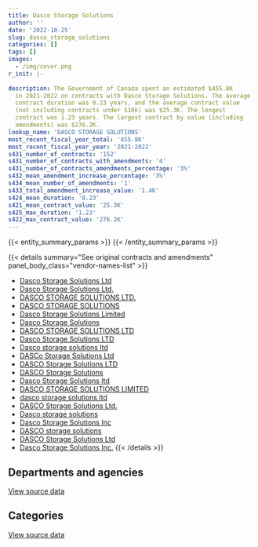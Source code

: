 ```yaml
---
title: Dasco Storage Solutions
author: ''
date: '2022-10-25'
slug: dasco_storage_solutions
categories: []
tags: []
images:
  - /img/cover.png
r_init: |-
  
description: The Government of Canada spent an estimated $455.8K
  in 2021-2022 on contracts with Dasco Storage Solutions. The average
  contract duration was 0.23 years, and the average contract value
  (not including contracts under $10k) was $25.3K. The longest
  contract was 1.23 years. The largest contract by value (including
  amendments) was $276.2K.
lookup_name: 'DASCO STORAGE SOLUTIONS'
most_recent_fiscal_year_total: '455.8K'
most_recent_fiscal_year_year: '2021-2022'
s431_number_of_contracts: '152'
s431_number_of_contracts_with_amendments: '4'
s431_number_of_contracts_amendments_percentage: '3%'
s432_mean_amendment_increase_percentage: '3%'
s434_mean_number_of_amendments: '1'
s433_total_amendment_increase_value: '1.4K'
s424_mean_duration: '0.23'
s421_mean_contract_value: '25.3K'
s425_max_duration: '1.23'
s422_max_contract_value: '276.2K'
---
```


<script src="/rmarkdown-libs/htmlwidgets/htmlwidgets.js"></script>
<link href="/rmarkdown-libs/datatables-css/datatables-crosstalk.css" rel="stylesheet" />
<script src="/rmarkdown-libs/datatables-binding/datatables.js"></script>
<script src="/rmarkdown-libs/jquery/jquery-3.6.0.min.js"></script>
<link href="/rmarkdown-libs/dt-core-bootstrap/css/dataTables.bootstrap.min.css" rel="stylesheet" />
<link href="/rmarkdown-libs/dt-core-bootstrap/css/dataTables.bootstrap.extra.css" rel="stylesheet" />
<script src="/rmarkdown-libs/dt-core-bootstrap/js/jquery.dataTables.min.js"></script>
<script src="/rmarkdown-libs/dt-core-bootstrap/js/dataTables.bootstrap.min.js"></script>
<link href="/rmarkdown-libs/crosstalk/css/crosstalk.min.css" rel="stylesheet" />
<script src="/rmarkdown-libs/crosstalk/js/crosstalk.min.js"></script>
<script src="/rmarkdown-libs/htmlwidgets/htmlwidgets.js"></script>
<link href="/rmarkdown-libs/datatables-css/datatables-crosstalk.css" rel="stylesheet" />
<script src="/rmarkdown-libs/datatables-binding/datatables.js"></script>
<script src="/rmarkdown-libs/jquery/jquery-3.6.0.min.js"></script>
<link href="/rmarkdown-libs/dt-core-bootstrap/css/dataTables.bootstrap.min.css" rel="stylesheet" />
<link href="/rmarkdown-libs/dt-core-bootstrap/css/dataTables.bootstrap.extra.css" rel="stylesheet" />
<script src="/rmarkdown-libs/dt-core-bootstrap/js/jquery.dataTables.min.js"></script>
<script src="/rmarkdown-libs/dt-core-bootstrap/js/dataTables.bootstrap.min.js"></script>
<link href="/rmarkdown-libs/crosstalk/css/crosstalk.min.css" rel="stylesheet" />
<script src="/rmarkdown-libs/crosstalk/js/crosstalk.min.js"></script>

{{< entity_summary_params >}}
{{< /entity_summary_params >}}

{{< details summary="See original contracts and amendments" panel_body_class="vendor-names-list" >}}
- [Dasco Storage Solutions Ltd](https://search.open.canada.ca/en/ct/?sort=contract_value_f%20desc&page=1&search_text=%22Dasco%20Storage%20Solutions%20Ltd%22)
- [Dasco Storage Solutions Ltd.](https://search.open.canada.ca/en/ct/?sort=contract_value_f%20desc&page=1&search_text=%22Dasco%20Storage%20Solutions%20Ltd.%22)
- [DASCO STORAGE SOLUTIONS LTD.](https://search.open.canada.ca/en/ct/?sort=contract_value_f%20desc&page=1&search_text=%22DASCO%20STORAGE%20SOLUTIONS%20LTD.%22)
- [DASCO STORAGE SOLUTIONS](https://search.open.canada.ca/en/ct/?sort=contract_value_f%20desc&page=1&search_text=%22DASCO%20STORAGE%20SOLUTIONS%22)
- [Dasco Storage Solutions Limited](https://search.open.canada.ca/en/ct/?sort=contract_value_f%20desc&page=1&search_text=%22Dasco%20Storage%20Solutions%20Limited%22)
- [Dasco Storage Solutions](https://search.open.canada.ca/en/ct/?sort=contract_value_f%20desc&page=1&search_text=%22Dasco%20Storage%20Solutions%22)
- [DASCO STORAGE SOLUTIONS LTD](https://search.open.canada.ca/en/ct/?sort=contract_value_f%20desc&page=1&search_text=%22DASCO%20STORAGE%20SOLUTIONS%20LTD%22)
- [Dasco Storage Solutions LTD](https://search.open.canada.ca/en/ct/?sort=contract_value_f%20desc&page=1&search_text=%22Dasco%20Storage%20Solutions%20LTD%22)
- [Dasco storage solutions ltd](https://search.open.canada.ca/en/ct/?sort=contract_value_f%20desc&page=1&search_text=%22Dasco%20storage%20solutions%20ltd%22)
- [DASCo Storage Solutions Ltd](https://search.open.canada.ca/en/ct/?sort=contract_value_f%20desc&page=1&search_text=%22DASCo%20Storage%20Solutions%20Ltd%22)
- [DASCO Storage Solutions LTD](https://search.open.canada.ca/en/ct/?sort=contract_value_f%20desc&page=1&search_text=%22DASCO%20Storage%20Solutions%20LTD%22)
- [DASCO Storage Solutions](https://search.open.canada.ca/en/ct/?sort=contract_value_f%20desc&page=1&search_text=%22DASCO%20Storage%20Solutions%22)
- [Dasco Storage Solutions ltd](https://search.open.canada.ca/en/ct/?sort=contract_value_f%20desc&page=1&search_text=%22Dasco%20Storage%20Solutions%20ltd%22)
- [DASCO STORAGE SOLUTIONS LIMITED](https://search.open.canada.ca/en/ct/?sort=contract_value_f%20desc&page=1&search_text=%22DASCO%20STORAGE%20SOLUTIONS%20LIMITED%22)
- [dasco storage solutions ltd](https://search.open.canada.ca/en/ct/?sort=contract_value_f%20desc&page=1&search_text=%22dasco%20storage%20solutions%20ltd%22)
- [DASCO Storage Solutions Ltd.](https://search.open.canada.ca/en/ct/?sort=contract_value_f%20desc&page=1&search_text=%22DASCO%20Storage%20Solutions%20Ltd.%22)
- [Dasco storage solutions](https://search.open.canada.ca/en/ct/?sort=contract_value_f%20desc&page=1&search_text=%22Dasco%20storage%20solutions%22)
- [Dasco Storage Solutions Inc](https://search.open.canada.ca/en/ct/?sort=contract_value_f%20desc&page=1&search_text=%22Dasco%20Storage%20Solutions%20Inc%22)
- [DASCO storage solutions](https://search.open.canada.ca/en/ct/?sort=contract_value_f%20desc&page=1&search_text=%22DASCO%20storage%20solutions%22)
- [DASCO Storage Solutions Ltd](https://search.open.canada.ca/en/ct/?sort=contract_value_f%20desc&page=1&search_text=%22DASCO%20Storage%20Solutions%20Ltd%22)
- [Dasco Storage Solutions Inc.](https://search.open.canada.ca/en/ct/?sort=contract_value_f%20desc&page=1&search_text=%22Dasco%20Storage%20Solutions%20Inc.%22)
{{< /details >}}

## Departments and agencies

<div id="htmlwidget-1" style="width:100%;height:auto;" class="datatables html-widget"></div>
<script type="application/json" data-for="htmlwidget-1">{"x":{"style":"bootstrap","filter":"none","vertical":false,"data":[["<a href=\"/departments/cbsa-asfc/\">Canada Border Services Agency<\/a>","<a href=\"/departments/cic/\">Immigration, Refugees and Citizenship Canada<\/a>","<a href=\"/departments/cra-arc/\">Canada Revenue Agency<\/a>","<a href=\"/departments/csc-scc/\">Correctional Service of Canada<\/a>","<a href=\"/departments/dfatd-maecd/\">Global Affairs Canada<\/a>","<a href=\"/departments/dnd-mdn/\">National Defence<\/a>","<a href=\"/departments/elections/\">Elections Canada<\/a>","<a href=\"/departments/ic/\">Innovation, Science and Economic Development Canada<\/a>","<a href=\"/departments/nrc-cnrc/\">National Research Council Canada<\/a>","<a href=\"/departments/nsira-ossnr/\">National Security and Intelligence Review Agency<\/a>","<a href=\"/departments/pch/\">Canadian Heritage<\/a>","<a href=\"/departments/pwgsc-tpsgc/\">Public Services and Procurement Canada<\/a>","<a href=\"/departments/rcmp-grc/\">Royal Canadian Mounted Police<\/a>","<a href=\"/departments/ssc-spc/\">Shared Services Canada<\/a>","<a href=\"/departments/tc/\">Transport Canada<\/a>"],[25427.66,13328.35,null,15641.46,58692.2,506486.72,11673.64,null,null,null,43145.66,10226.5,76673.84,211685.45,null],[21690.35,null,null,null,19910.6,362774.01,27778.95,null,12204,null,null,17181,122606.36,115449.84,15505.35],[null,5965.66,18264.42,null,83493.44,703746.26,null,null,null,null,null,null,38041.85,152167.87,10003.35],[52271.67,7601.4,19875.98,null,26386.63,156692.74,null,19015.64,null,31460.9,null,null,61605.28,80861.69,null]],"container":"<table class=\"table table-striped table-hover row-border order-column display\">\n  <thead>\n    <tr>\n      <th>Department<\/th>\n      <th>2018-2019<\/th>\n      <th>2019-2020<\/th>\n      <th>2020-2021<\/th>\n      <th>2021-2022<\/th>\n    <\/tr>\n  <\/thead>\n<\/table>","options":{"order":[[4,"desc"]],"pageLength":10,"autoWidth":true,"columnDefs":[{"targets":1,"render":"function(data, type, row, meta) {\n    return type !== 'display' ? data : DTWidget.formatCurrency(data, \"$\", 2, 3, \",\", \".\", true, null);\n  }"},{"targets":2,"render":"function(data, type, row, meta) {\n    return type !== 'display' ? data : DTWidget.formatCurrency(data, \"$\", 2, 3, \",\", \".\", true, null);\n  }"},{"targets":3,"render":"function(data, type, row, meta) {\n    return type !== 'display' ? data : DTWidget.formatCurrency(data, \"$\", 2, 3, \",\", \".\", true, null);\n  }"},{"targets":4,"render":"function(data, type, row, meta) {\n    return type !== 'display' ? data : DTWidget.formatCurrency(data, \"$\", 2, 3, \",\", \".\", true, null);\n  }"},{"width":"16%","targets":[1,2,3,4]},{"className":"dt-right","targets":[1,2,3,4]}],"orderClasses":false}},"evals":["options.columnDefs.0.render","options.columnDefs.1.render","options.columnDefs.2.render","options.columnDefs.3.render"],"jsHooks":[]}</script>
<p class="text-right">
<a href="https://github.com/GoC-Spending/contracts-data/tree/main/data/out/vendors/dasco_storage_solutions/summary_by_fiscal_year_by_department.csv" class="source-data-link btn btn-link">View source data</a>
</p>

## Categories

<div id="htmlwidget-2" style="width:100%;height:auto;" class="datatables html-widget"></div>
<script type="application/json" data-for="htmlwidget-2">{"x":{"style":"bootstrap","filter":"none","vertical":false,"data":[["<a href=\"/categories/facilities_and_construction/\">Facilities and construction<\/a>","<a href=\"/categories/office_management/\">Office management<\/a>","<a href=\"/categories/defence/\">Defence<\/a>","<a href=\"/categories/information_technology/\">Information technology<\/a>","<a href=\"/categories/industrial_products_and_services/\">Industrial products and services<\/a>"],[38295.7,433846.35,131999.85,40534.4,328305.18],[null,476135.99,null,58079.41,180885.06],[null,564824.95,153862.75,30877.96,262117.19],[null,112080.85,null,7601.4,336089.68]],"container":"<table class=\"table table-striped table-hover row-border order-column display\">\n  <thead>\n    <tr>\n      <th>Category<\/th>\n      <th>2018-2019<\/th>\n      <th>2019-2020<\/th>\n      <th>2020-2021<\/th>\n      <th>2021-2022<\/th>\n    <\/tr>\n  <\/thead>\n<\/table>","options":{"order":[[4,"desc"]],"dom":"t","pageLength":30,"autoWidth":true,"columnDefs":[{"targets":1,"render":"function(data, type, row, meta) {\n    return type !== 'display' ? data : DTWidget.formatCurrency(data, \"$\", 2, 3, \",\", \".\", true, null);\n  }"},{"targets":2,"render":"function(data, type, row, meta) {\n    return type !== 'display' ? data : DTWidget.formatCurrency(data, \"$\", 2, 3, \",\", \".\", true, null);\n  }"},{"targets":3,"render":"function(data, type, row, meta) {\n    return type !== 'display' ? data : DTWidget.formatCurrency(data, \"$\", 2, 3, \",\", \".\", true, null);\n  }"},{"targets":4,"render":"function(data, type, row, meta) {\n    return type !== 'display' ? data : DTWidget.formatCurrency(data, \"$\", 2, 3, \",\", \".\", true, null);\n  }"},{"width":"16%","targets":[1,2,3,4]},{"className":"dt-right","targets":[1,2,3,4]}],"orderClasses":false,"lengthMenu":[10,25,30,50,100]}},"evals":["options.columnDefs.0.render","options.columnDefs.1.render","options.columnDefs.2.render","options.columnDefs.3.render"],"jsHooks":[]}</script>
<p class="text-right">
<a href="https://github.com/GoC-Spending/contracts-data/tree/main/data/out/vendors/dasco_storage_solutions/summary_by_fiscal_year_by_category.csv" class="source-data-link btn btn-link">View source data</a>
</p>
